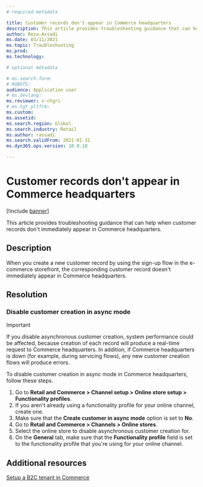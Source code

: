 ```yaml
---
# required metadata

title: Customer records don't appear in Commerce headquarters
description: This article provides troubleshooting guidance that can help when customer records don't immediately appear in Commerce headquarters.
author: Reza-Assadi
ms.date: 03/11/2021
ms.topic: Troubleshooting
ms.prod: 
ms.technology: 

# optional metadata

# ms.search.form: 
# ROBOTS: 
audience: Application user
# ms.devlang: 
ms.reviewer: v-chgri
# ms.tgt_pltfrm: 
ms.custom: 
ms.assetid: 
ms.search.region: Global
ms.search.industry: Retail
ms.author: rassadi
ms.search.validFrom: 2021-01-31
ms.dyn365.ops.version: 10.0.18

---
```


# Customer records don't appear in Commerce headquarters

[!include [banner](../../includes/banner.md)]

This article provides troubleshooting guidance that can help when customer records don't immediately appear in Commerce headquarters.

## Description

When you create a new customer record by using the sign-up flow in the e-commerce storefront, the corresponding customer record doesn't immediately appear in Commerce headquarters.

## Resolution

### Disable customer creation in async mode

> [!IMPORTANT]
> If you disable asynchronous customer creation, system performance could be affected, because creation of each record will produce a real-time request to Commerce headquarters. In addition, if Commerce headquarters is down (for example, during servicing flows), any new customer creation flows will produce errors.

To disable customer creation in async mode in Commerce headquarters, follow these steps.

1. Go to **Retail and Commerce \> Channel setup \> Online store setup \> Functionality profiles**.
1. If you aren't already using a functionality profile for your online channel, create one.
1. Make sure that the **Create customer in async mode** option is set to **No**.
1. Go to **Retail and Commerce \> Channels \> Online stores**.
1. Select the online store to disable asynchronous customer creation for.
1. On the **General** tab, make sure that the **Functionality profile** field is set to the functionality profile that you're using for your online channel.

## Additional resources

[Setup a B2C tenant in Commerce](../set-up-b2c-tenant.md)
